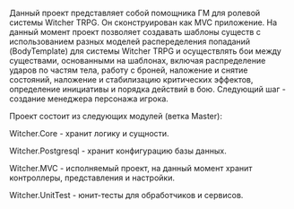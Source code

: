Данный проект представляет собой помощника ГМ для ролевой системы Witcher TRPG. Он сконструирован как MVC приложение.
На данный момент проект позволяет создавать шаблоны существ с использованием разных моделей распеределения попаданий (BodyTemplate) для системы Witcher TRPG и осуществлять бои между существами, основанными на шаблонах, включая распределение ударов по частям тела, работу с броней, наложение и снятие состояний, наложение и стабилизацию критических эффектов, определение инициативы и порядка действий в бою.
Следующий шаг - создание менеджера персонажа игрока.

Проект состоит из следующих модулей (ветка Master):

Witcher.Core - хранит логику и сущности.

Witcher.Postgresql - хранит конфигурацию базы данных.

Witcher.MVC - исполняемый проект, на данный момент хранит контроллеры, представления и настройки.

Witcher.UnitTest - юнит-тесты для обработчиков и сервисов.

